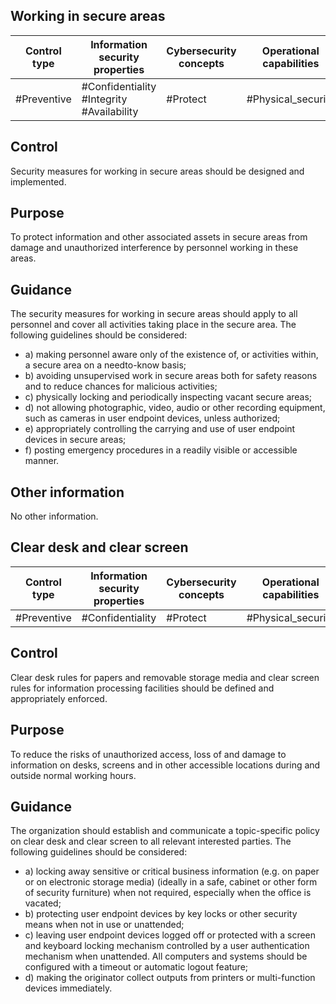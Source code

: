 ##  Working in secure areas
| Control type   | Information security properties           | Cybersecurity concepts   | Operational capabilities   | Security domains   |
|----------------|-------------------------------------------|--------------------------|----------------------------|--------------------|
| #Preventive    | #Confidentiality #Integrity #Availability | #Protect                 | #Physical_security         | #Protection        |
## Control
Security measures for working in secure areas should be designed and implemented.
## Purpose
To  protect  information  and  other  associated  assets  in  secure  areas  from  damage  and  unauthorized interference by personnel working in these areas.
## Guidance
The security measures for working in secure areas should apply to all personnel and cover all activities taking place in the secure area.
The following guidelines should be considered:
- a) making personnel aware only of the existence of, or activities within, a secure area on a needto-know basis;
- b) avoiding  unsupervised  work  in  secure  areas  both  for  safety  reasons  and  to  reduce  chances  for malicious activities;
- c) physically locking and periodically inspecting vacant secure areas;
- d) not  allowing  photographic,  video,  audio  or  other  recording  equipment,  such  as  cameras  in  user endpoint devices, unless authorized;
- e) appropriately controlling the carrying and use of user endpoint devices in secure areas;
- f) posting emergency procedures in a readily visible or accessible manner.
## Other information
No other information.
##  Clear desk and clear screen
| Control type   | Information security properties   | Cybersecurity concepts   | Operational capabilities   | Security domains   |
|----------------|-----------------------------------|--------------------------|----------------------------|--------------------|
| #Preventive    | #Confidentiality                  | #Protect                 | #Physical_security         | #Protection        |
## Control
Clear  desk  rules  for  papers  and  removable  storage  media  and  clear  screen  rules  for  information processing facilities should be defined and appropriately enforced.
## Purpose
To reduce the risks of unauthorized access, loss of and damage to information on desks, screens and in other accessible locations during and outside normal working hours.
## Guidance
The  organization  should  establish  and  communicate  a  topic-specific  policy  on  clear  desk  and  clear screen to all relevant interested parties.
The following guidelines should be considered:
- a) locking  away  sensitive  or  critical  business  information  (e.g.  on  paper  or  on  electronic  storage media) (ideally in a safe, cabinet or other form of security furniture) when not required, especially when the office is vacated;
- b) protecting  user  endpoint  devices  by  key  locks  or  other  security  means  when  not  in  use or unattended;
- c) leaving  user  endpoint  devices  logged  off  or  protected  with  a  screen  and  keyboard  locking mechanism controlled by a user authentication mechanism when unattended. All computers and systems should be configured with a timeout or automatic logout feature;
- d) making the originator collect outputs from printers or multi-function devices immediately. 
